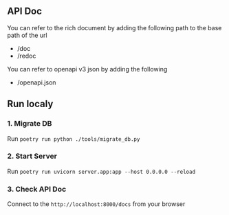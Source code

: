 ## API Doc
You can refer to the rich document by adding the following path to the base path of the url

* /doc
* /redoc

You can refer to openapi v3 json by adding the following

* /openapi.json

## Run localy
### 1. Migrate DB
Run `poetry run python ./tools/migrate_db.py`

### 2. Start Server

Run `poetry run uvicorn server.app:app --host 0.0.0.0 --reload`

### 3. Check API Doc

Connect to the `http://localhost:8000/docs` from your browser
